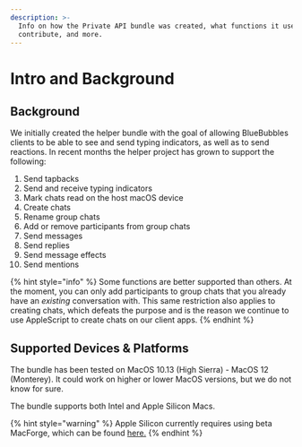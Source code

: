 ```yaml
---
description: >-
  Info on how the Private API bundle was created, what functions it uses, how to
  contribute, and more.
---
```


# Intro and Background

## Background

We initially created the helper bundle with the goal of allowing BlueBubbles clients to be able to see and send typing indicators, as well as to send reactions. In recent months the helper project has grown to support the following:

1. Send tapbacks
2. Send and receive typing indicators
3. Mark chats read on the host macOS device
4. Create chats
5. Rename group chats
6. Add or remove participants from group chats
7. Send messages
8. Send replies
9. Send message effects
10. Send mentions

{% hint style="info" %}
Some functions are better supported than others. At the moment, you can only add participants to group chats that you already have an _existing_ conversation with. This same restriction also applies to creating chats, which defeats the purpose and is the reason we continue to use AppleScript to create chats on our client apps.
{% endhint %}

## Supported Devices & Platforms

The bundle has been tested on MacOS 10.13 (High Sierra) - MacOS 12 (Monterey). It could work on higher or lower MacOS versions, but we do not know for sure.

The bundle supports both Intel and Apple Silicon Macs.

{% hint style="warning" %}
Apple Silicon currently requires using beta MacForge, which can be found [here.](https://github.com/MacEnhance/appcast/raw/master/Beta/MacForge/MacForge.1.2.0B1.zip)&#x20;
{% endhint %}

